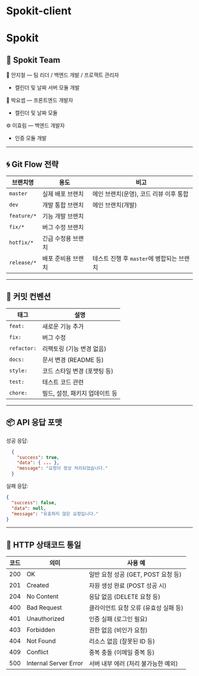# Spokit-client

# Spokit

## 👥 Spokit Team

🧠 안지철 — 팀 리더 / 백엔드 개발 / 프로젝트 관리자
- 캘린더 및 날짜 서버 모듈 개발

🎨 박요셉 — 프론트엔드 개발자
- 캘린더 및 날짜 모듈

⚙️ 이효림 — 백엔드 개발자
- 인증 모듈 개발
---

## 🌀 Git Flow 전략

| 브랜치명    | 용도               | 비고                                      |
| ----------- | ------------------ | ----------------------------------------- |
| `master`    | 실제 배포 브랜치   | 메인 브랜치(운영), 코드 리뷰 이후 통합    |
| `dev`       | 개발 통합 브랜치   | 메인 브랜치(개발)                         |
| `feature/*` | 기능 개발 브랜치   |                                           |
| `fix/*`     | 버그 수정 브랜치   |                                           |
| `hotfix/*`  | 긴급 수정용 브랜치 |                                           |
| `release/*` | 배포 준비용 브랜치 | 테스트 진행 후 `master`에 병합되는 브랜치 |

---

## 💬 커밋 컨벤션

| 태그        | 설명                           |
| ----------- | ------------------------------ |
| `feat:`     | 새로운 기능 추가               |
| `fix:`      | 버그 수정                      |
| `refactor:` | 리팩토링 (기능 변경 없음)      |
| `docs:`     | 문서 변경 (README 등)          |
| `style:`    | 코드 스타일 변경 (포맷팅 등)   |
| `test:`     | 테스트 코드 관련               |
| `chore:`    | 빌드, 설정, 패키지 업데이트 등 |

---

## 📦 API 응답 포맷

성공 응답:

```JSON
  {
    "success": true,
    "data": { ... },
    "message": "요청이 정상 처리되었습니다."
  }
```

실패 응답:

```JSON
{
  "success": false,
  "data": null,
  "message": "유효하지 않은 요청입니다."
}
```

---

## 🚦 HTTP 상태코드 통일

| 코드 | 의미                  | 사용 예                               |
| ---- | --------------------- | ------------------------------------- |
| 200  | OK                    | 일반 요청 성공 (GET, POST 요청 등)    |
| 201  | Created               | 자원 생성 완료 (POST 성공 시)         |
| 204  | No Content            | 응답 없음 (DELETE 요청 등)            |
| 400  | Bad Request           | 클라이언트 요청 오류 (유효성 실패 등) |
| 401  | Unauthorized          | 인증 실패 (로그인 필요)               |
| 403  | Forbidden             | 권한 없음 (비인가 요청)               |
| 404  | Not Found             | 리소스 없음 (잘못된 ID 등)            |
| 409  | Conflict              | 중복 충돌 (이메일 중복 등)            |
| 500  | Internal Server Error | 서버 내부 에러 (처리 불가능한 예외)   |

